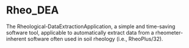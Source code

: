 # Rheo_DEA
The Rheological-DataExtractionApplication, a simple and time-saving software tool, applicable to automatically extract data from a rheometer-inherent software often used in soil rheology (i.e., RheoPlus/32). 
